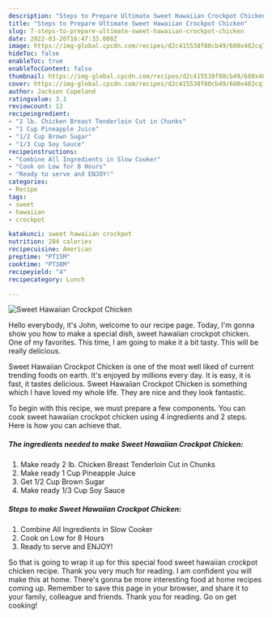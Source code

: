 ```yaml
---
description: "Steps to Prepare Ultimate Sweet Hawaiian Crockpot Chicken"
title: "Steps to Prepare Ultimate Sweet Hawaiian Crockpot Chicken"
slug: 7-steps-to-prepare-ultimate-sweet-hawaiian-crockpot-chicken
date: 2022-03-26T16:47:33.008Z
image: https://img-global.cpcdn.com/recipes/d2c415538f80cb49/680x482cq70/sweet-hawaiian-crockpot-chicken-recipe-main-photo.jpg
hideToc: false
enableToc: true
enableTocContent: false
thumbnail: https://img-global.cpcdn.com/recipes/d2c415538f80cb49/680x482cq70/sweet-hawaiian-crockpot-chicken-recipe-main-photo.jpg
cover: https://img-global.cpcdn.com/recipes/d2c415538f80cb49/680x482cq70/sweet-hawaiian-crockpot-chicken-recipe-main-photo.jpg
author: Jackson Copeland
ratingvalue: 3.1
reviewcount: 12
recipeingredient:
- "2 lb. Chicken Breast Tenderloin Cut in Chunks"
- "1 Cup Pineapple Juice"
- "1/2 Cup Brown Sugar"
- "1/3 Cup Soy Sauce"
recipeinstructions:
- "Combine All Ingredients in Slow Cooker"
- "Cook on Low for 8 Hours"
- "Ready to serve and ENJOY!"
categories:
- Recipe
tags:
- sweet
- hawaiian
- crockpot

katakunci: sweet hawaiian crockpot 
nutrition: 284 calories
recipecuisine: American
preptime: "PT15M"
cooktime: "PT38M"
recipeyield: "4"
recipecategory: Lunch

---
```



![Sweet Hawaiian Crockpot Chicken](https://img-global.cpcdn.com/recipes/d2c415538f80cb49/680x482cq70/sweet-hawaiian-crockpot-chicken-recipe-main-photo.jpg)

Hello everybody, it's John, welcome to our recipe page. Today, I'm gonna show you how to make a special dish, sweet hawaiian crockpot chicken. One of my favorites. This time, I am going to make it a bit tasty. This will be really delicious.



Sweet Hawaiian Crockpot Chicken is one of the most well liked of current trending foods on earth. It's enjoyed by millions every day. It is easy, it is fast, it tastes delicious. Sweet Hawaiian Crockpot Chicken is something which I have loved my whole life. They are nice and they look fantastic.


To begin with this recipe, we must prepare a few components. You can cook sweet hawaiian crockpot chicken using 4 ingredients and 2 steps. Here is how you can achieve that.

<!--inarticleads1-->

##### The ingredients needed to make Sweet Hawaiian Crockpot Chicken:

1. Make ready 2 lb. Chicken Breast Tenderloin Cut in Chunks
1. Make ready 1 Cup Pineapple Juice
1. Get 1/2 Cup Brown Sugar
1. Make ready 1/3 Cup Soy Sauce




<!--inarticleads2-->

##### Steps to make Sweet Hawaiian Crockpot Chicken:

1. Combine All Ingredients in Slow Cooker
1. Cook on Low for 8 Hours
1. Ready to serve and ENJOY!



So that is going to wrap it up for this special food sweet hawaiian crockpot chicken recipe. Thank you very much for reading. I am confident you will make this at home. There's gonna be more interesting food at home recipes coming up. Remember to save this page in your browser, and share it to your family, colleague and friends. Thank you for reading. Go on get cooking!
